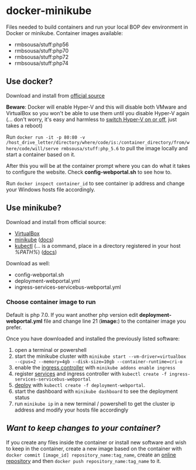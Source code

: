 # docker-minikube
Files needed to build containers and run your local BOP dev environment in Docker or minikube. Container images available:
* rmbsousa/stuff:php56
* rmbsousa/stuff:php70
* rmbsousa/stuff:php72
* rmbsousa/stuff:php74

## Use docker?
Download and install from [official source](https://hub.docker.com/editions/community/docker-ce-desktop-windows/)

__Beware__: Docker will enable Hyper-V and this will disable both VMware and 
VirtualBox so you won't be able to use them until you disable Hyper-V again 
(... don't worry, it's easy and harmless to [switch Hyper-V on or off](https://www.youtube.com/watch?v=XJTeQdJUMDM), 
just takes a reboot)

Run `docker run -it -p 80:80 -v /host_drive_letter/directory/where/code/is:/container_directory/from/where/code/will/serve rmbsousa/stuff:php_5.6` 
to pull the image locally and start a container based on it.
 
After this you will be at the container prompt where you can do what it takes 
to configure the website. Check __config-webportal.sh__ to see how to.

Run `docker inspect container_id` to see container ip address and change your 
Windows hosts file accordingly.

## Use minikube?
Download and install from official source:
* [VirtualBox](https://download.virtualbox.org/virtualbox/6.1.4/VirtualBox-6.1.4-136177-Win.exe)
* [minikube](https://github.com/kubernetes/minikube/releases/download/v1.8.2/minikube-installer.exe) ([docs](https://kubernetes.io/docs/tasks/tools/install-minikube/))
* [kubectl](https://storage.googleapis.com/kubernetes-release/release/v1.17.0/bin/windows/amd64/kubectl.exe) (... is a command, place in a directory registered in your host _%PATH%_) ([docs](https://kubernetes.io/docs/tasks/tools/install-kubectl/#install-kubectl-on-windows))

Download as well:
* config-webportal.sh
* deployment-webportal.yml
* ingress-services-servicebus-webportal.yml

### Choose container image to run
Default is php 7.0. If you want another php version edit __deployment-webportal.yml__ file and change line 21 (__image:__) to the container image you prefer.

Once you have downloaded and installed the previously listed software:
1. open a terminal or powershell
2. start the minikube cluster with `minikube start --vm-driver=virtualbox --cpus=2 --memory=4gb --disk-size=10gb --container-runtime=cri-o`
3. enable the [ingress controller](https://kubernetes.io/docs/concepts/services-networking/ingress/) with `minikube addons enable ingress` 
4. register [services](https://kubernetes.io/docs/concepts/services-networking/service/) and ingress controller with `kubectl create -f ingress-services-servicebus-webportal` 
5. [deploy](https://kubernetes.io/docs/concepts/workloads/controllers/deployment/) with `kubectl create -f deployment-webportal`.
6. start the dashboard with `minikube dashboard` to see the deployment status 
7. run `minikube ip` in a new terminal / powershell to get the cluster ip address and modify your hosts file accordingly 

## _Want to keep changes to your container?_
If you create any files inside the container or install new software and wish to keep in the container, create a new image based on the container with `docker commit [image_id] repository_name:tag_name`, create an [online repository](https://hub.docker.com/) and then `docker push repository_name:tag_name` to it.
